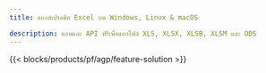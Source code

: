 ```yaml
---
title: แยกสเปรดชีต Excel บน Windows, Linux & macOS 

description: แอพและ API ฟรีเพื่อแยกไฟล์ XLS, XLSX, XLSB, XLSM และ ODS
---
```

{{< blocks/products/pf/agp/feature-solution >}} 
